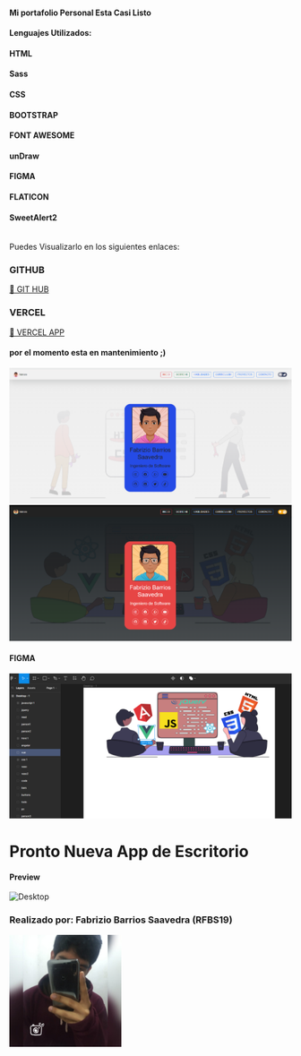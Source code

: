 <h4>Mi portafolio Personal Esta Casi Listo</h4>
<h4>Lenguajes Utilizados:</h4>

<h4 class="py-3">HTML</h4>
<h4 class="py-3">Sass</h4>
<h4 class="py-3">CSS</h4>
<h4 class="py-3">BOOTSTRAP</h4>
<h4 class="py-3">FONT AWESOME</h4>
<h4 class="py-3">unDraw</h4>
<h4 class="py-3">FIGMA</h4>
<h4 class="py-3">FLATICON</h4>
<h4 class="py-3">SweetAlert2</h4>
<br>
Puedes Visualizarlo en los siguientes enlaces: 
<h3 class="py-4">GITHUB</h3>
<a href="https://fabriziobarriossaavedra.github.io/repositorio/" title="Ver Proyecto rounded-3">🙂 GIT HUB</a>

<h3 class="py-4">VERCEL</h3>
<a href="https://rfbs-repositorio.vercel.app/" title="Ver Proyecto">🙂 VERCEL APP</a>    

<h4 class="py-3">por el momento esta en mantenimiento ;)</h4>
<a class="py-4" align="center"><img src="img/readme/lightmode.png" alt="blanco" border="0" style="width: 40rem;"></a>
<a class="py-4" align="center"><img src="img/readme/darkmode.png" alt="negro" border="0" style="width: 40rem;"></a>
<h4>FIGMA</h4>
<a class="py-4" align="center"><img src="img/readme/figma.png" alt="negro" border="0" style="width: 40rem;"></a>

<h1>Pronto Nueva App de Escritorio</h1>
<h4>Preview</h4>
<a class="py-2" align="center"><img src="img/readme/escritorio.gif" alt="Desktop" border="0" style="width: 40rem;"></a>
<h3><b>Realizado por:</b> Fabrizio Barrios Saavedra (RFBS19)</h3>
<img src="img/readme/foter.jpg" width="200" alt="avatar">